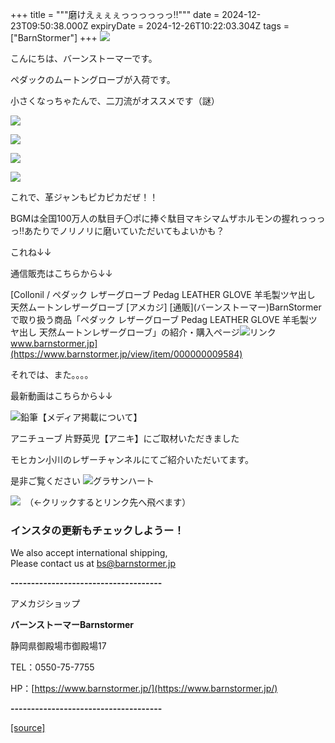 +++
title = """磨けえぇぇぇっっっっっっ‼"""
date = 2024-12-23T09:50:38.000Z
expiryDate = 2024-12-26T10:22:03.304Z
tags = ["BarnStormer"]
+++
[![](https://stat.ameba.jp/user_images/20231023/16/barnstormer-go/b2/03/p/o0420015015354743273.png)](https://ameblo.jp/barnstormer-go/entry-12825670498.html)

こんにちは、バーンストーマーです。

ペダックのムートングローブが入荷です。

小さくなっちゃたんで、二刀流がオススメです（謎）

[![](https://stat.ameba.jp/user_images/20241223/18/barnstormer-go/71/5e/j/o0466070015524771225.jpg)](https://stat.ameba.jp/user_images/20241223/18/barnstormer-go/71/5e/j/o0466070015524771225.jpg)

[![](https://stat.ameba.jp/user_images/20241223/18/barnstormer-go/0a/6d/j/o0466070015524771226.jpg)](https://stat.ameba.jp/user_images/20241223/18/barnstormer-go/0a/6d/j/o0466070015524771226.jpg)

[![](https://stat.ameba.jp/user_images/20241223/18/barnstormer-go/a4/63/j/o0466070015524771228.jpg)](https://stat.ameba.jp/user_images/20241223/18/barnstormer-go/a4/63/j/o0466070015524771228.jpg)

[![](https://stat.ameba.jp/user_images/20241223/18/barnstormer-go/8c/c3/j/o0466070015524771231.jpg)](https://stat.ameba.jp/user_images/20241223/18/barnstormer-go/8c/c3/j/o0466070015524771231.jpg)

これで、革ジャンもピカピカだぜ！！

BGMは全国100万人の駄目チ〇ポに捧ぐ駄目マキシマムザホルモンの握れっっっっ‼あたりでノリノリに磨いていただいてもよいかも？

これね↓↓

通信販売はこちらから↓↓

[Collonil / ペダック レザーグローブ Pedag LEATHER GLOVE 羊毛製ツヤ出し 天然ムートンレザーグローブ \[アメカジ\] \[通販\](バーンストーマー)BarnStormer で取り扱う商品「ペダック レザーグローブ Pedag LEATHER GLOVE 羊毛製ツヤ出し 天然ムートンレザーグローブ」の紹介・購入ページ![リンク](https://c.stat100.ameba.jp/ameblo/symbols/v3.20.0/svg/gray/editor_link.svg)www.barnstormer.jp](https://www.barnstormer.jp/view/item/000000009584)

それでは、また。。。。

最新動画はこちらから↓↓

![鉛筆](https://stat100.ameba.jp/blog/ucs/img/char/char3/519.png)【メディア掲載について】

アニチューブ 片野英児【アニキ】にご取材いただきました

モヒカン小川のレザーチャンネルにてご紹介いただいてます。

是非ご覧ください ![グラサンハート](https://stat100.ameba.jp/blog/ucs/img/char/char3/148.png)

[![](https://stat.ameba.jp/user_images/20230412/16/barnstormer-go/6a/23/p/o0108010815269242493.png)](https://www.instagram.com/barnstormer_daily/)　（←クリックするとリンク先へ飛べます）

### インスタの更新もチェックしようー！

We also accept international shipping,  
Please contact us at bs@barnstormer.jp

**\-------------------------------------**

アメカジショップ

**バーンストーマーBarnstormer**

静岡県御殿場市御殿場17

TEL：0550-75-7755

HP：[https://www.barnstormer.jp/](https://www.barnstormer.jp/)

**\-------------------------------------**

[[source]](https://ameblo.jp/barnstormer-go/entry-12879717561.html)
